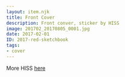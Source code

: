 ```yaml
---
layout: item.njk
title: Front Cover
description: Front conver, sticker by HISS
image: 201702_20170805_0001.jpg
date: 2017-02-01
ID: 2017-red-sketchbook
tags:  
- cover
---
```


More HISS [here](https://www.instagram.com/hissxx/?hl=en "HISS on Instagram")